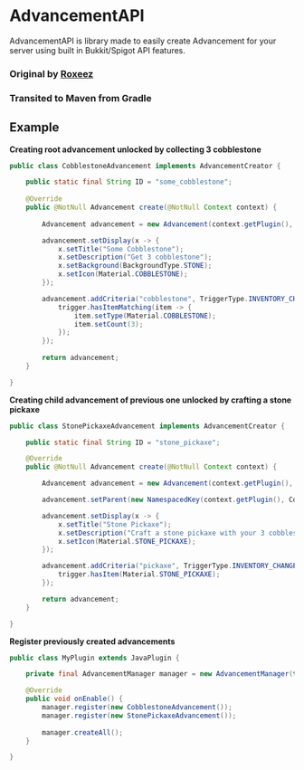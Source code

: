 # AdvancementAPI

AdvancementAPI is library made to easily create Advancement for your server using built in Bukkit/Spigot API features.

### Original by [Roxeez](https://github.com/Roxeez/AdvancementAPI)

### Transited to Maven from Gradle

## Example
**Creating root advancement unlocked by collecting 3 cobblestone**
```java
public class CobblestoneAdvancement implements AdvancementCreator {

    public static final String ID = "some_cobblestone";
    
    @Override
    public @NotNull Advancement create(@NotNull Context context) {
        
        Advancement advancement = new Advancement(context.getPlugin(), ID);

        advancement.setDisplay(x -> {
            x.setTitle("Some Cobblestone");
            x.setDescription("Get 3 cobblestone");
            x.setBackground(BackgroundType.STONE);
            x.setIcon(Material.COBBLESTONE);
        });

        advancement.addCriteria("cobblestone", TriggerType.INVENTORY_CHANGED, trigger -> {
            trigger.hasItemMatching(item -> {
                item.setType(Material.COBBLESTONE);
                item.setCount(3);
            });
        });
        
        return advancement;
    }

}
```  

**Creating child advancement of previous one unlocked by crafting a stone pickaxe**
```java
public class StonePickaxeAdvancement implements AdvancementCreator {

    public static final String ID = "stone_pickaxe";

    @Override
    public @NotNull Advancement create(@NotNull Context context) {

        Advancement advancement = new Advancement(context.getPlugin(), ID);

        advancement.setParent(new NamespacedKey(context.getPlugin(), CobblestoneAdvancement.ID));

        advancement.setDisplay(x -> {
            x.setTitle("Stone Pickaxe");
            x.setDescription("Craft a stone pickaxe with your 3 cobblestone");
            x.setIcon(Material.STONE_PICKAXE);
        });

        advancement.addCriteria("pickaxe", TriggerType.INVENTORY_CHANGED, trigger -> {
            trigger.hasItem(Material.STONE_PICKAXE);
        });

        return advancement;
    }

}
```  

**Register previously created advancements**
```java
public class MyPlugin extends JavaPlugin {

    private final AdvancementManager manager = new AdvancementManager(this);

    @Override
    public void onEnable() {
        manager.register(new CobblestoneAdvancement());
        manager.register(new StonePickaxeAdvancement());
        
        manager.createAll();
    }

}
```
